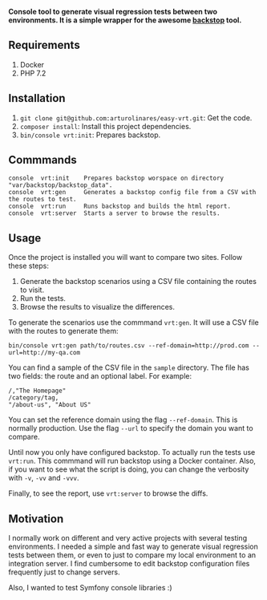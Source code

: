 **Console tool to generate visual regression tests between two environments. It is
a simple wrapper for the awesome [backstop](https://github.com/garris/BackstopJS)
tool.**

## Requirements

1. Docker
2. PHP 7.2

## Installation

1. `git clone git@github.com:arturolinares/easy-vrt.git`: Get the code.
2. `composer install`: Install this project dependencies.
3. `bin/console vrt:init`: Prepares backstop.

## Commmands

```
console  vrt:init    Prepares backstop worspace on directory "var/backstop/backstop_data".
console  vrt:gen     Generates a backstop config file from a CSV with the routes to test.
console  vrt:run     Runs backstop and builds the html report.
console  vrt:server  Starts a server to browse the results.
```

## Usage

Once the project is installed you will want to compare two sites. Follow these
steps:

1. Generate the backstop scenarios using a CSV file containing the routes to visit.
2. Run the tests.
3. Browse the results to visualize the differences.

To generate the scenarios use the commmand `vrt:gen`. It will use a CSV file
with the routes to generate them:

    bin/console vrt:gen path/to/routes.csv --ref-domain=http://prod.com --url=http://my-qa.com

You can find a sample of the CSV file in the `sample` directory. The file has
two fields: the route and an optional label. For example:

    /,"The Homepage"
    /category/tag,
    "/about-us", "About US"

You can set the reference domain using the flag `--ref-domain`. This is normally
production. Use the flag `--url` to specify the domain you want to compare.

Until now you only have configured backstop. To actually run the tests use
`vrt:run`. This commmand will run backstop using a Docker container. Also, if
you want to see what the script is doing, you can change the verbosity with
`-v`, `-vv` and `-vvv`.

Finally, to see the report, use `vrt:server` to browse the diffs.

## Motivation

I normally work on different and very active projects with several testing
environments. I needed a simple and fast way to generate visual regression
tests between them, or even to just to compare my local environment to an integration
server. I find cumbersome to edit backstop configuration files frequently just to
change servers.

Also, I wanted to test Symfony console libraries :)
